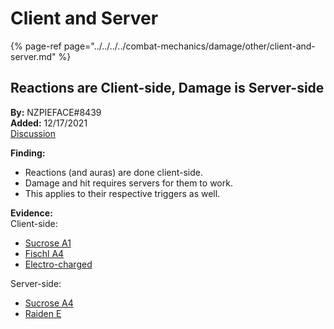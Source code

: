 # Client and Server

{% page-ref page="../../../../combat-mechanics/damage/other/client-and-server.md" %}

## Reactions are Client-side, Damage is Server-side

**By:** NZPIEFACE\#8439  
**Added:** 12/17/2021  
[Discussion](https://tickettool.xyz/direct?url=https://cdn.discordapp.com/attachments/917969257504047174/921166808302616627/transcript-reactions-are-client-side-damage-is-server-side.html)

**Finding:**  
* Reactions (and auras) are done client-side.  
* Damage and hit requires servers for them to work.  
* This applies to their respective triggers as well.  

**Evidence:**  
Client-side:  
* [Sucrose A1](https://youtu.be/ADkMT-1a9qw)  
* [Fischl A4](https://youtu.be/is7BsrPfUCM)  
* [Electro-charged](https://youtu.be/LjBSOXtd3RU)  

Server-side:  
* [Sucrose A4](https://youtu.be/rN1zelj3zBw)  
* [Raiden E](https://youtu.be/9i_WGm8aUpQ)  
